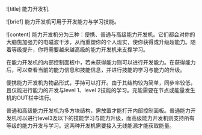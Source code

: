 ![title]
能力开发机

![brief]
能力开发机可用于开发能力与学习技能。

![content]
能力开发机分为三种：便携、普通与高级能力开发机。它们都会对你的大脑施加强力的电磁波干涉，从而重塑你的个人现实，使你获得或升级超能力。随着等级提升，你将需要越来越高级的能力开发机来支撑学习。

在能力开发机的内部控制面板中，若未获得能力则可以进行开发能力。在获得能力后，可以查看当前的能力信息和技能信息，并进行技能的学习与能力的升级。

便携能力开发机为物品形式，手持可以打开。由于其结构较为简单，同步率较低，且仅能进行能力的开发与level 1、level 2技能的学习。充能需要在节点或能量发生机的OUT栏中进行。

普通和高级能力开发机为多方块结构，需放置才能打开内部控制面板。普通能力开发机可以进行level3及以下的技能学习与能力升级，而高级能力开发机则支持所有等级的能力开发与学习。这两种开发机需要接入无线能源才能获取能量。